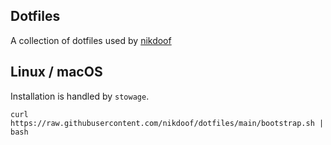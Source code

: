 ## Dotfiles

A collection of dotfiles used by [nikdoof](https://github.com/nikdoof)

## Linux / macOS

Installation is handled by `stowage`.

```
curl https://raw.githubusercontent.com/nikdoof/dotfiles/main/bootstrap.sh | bash
```
